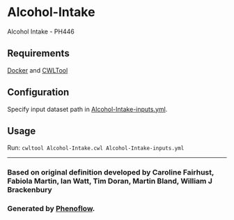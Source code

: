 # Alcohol-Intake

Alcohol Intake - PH446

## Requirements

[Docker](https://docs.docker.com/install/) and [CWLTool](https://github.com/common-workflow-language/cwltool#install)

## Configuration

Specify input dataset path in [Alcohol-Intake-inputs.yml](Alcohol-Intake-inputs.yml).

## Usage

Run: `cwltool Alcohol-Intake.cwl Alcohol-Intake-inputs.yml`

***

### Based on original definition developed by Caroline Fairhust, Fabiola Martin, Ian Watt, Tim Doran, Martin Bland, William J Brackenbury
### Generated by [Phenoflow](https://kclhi.org/phenoflow).
